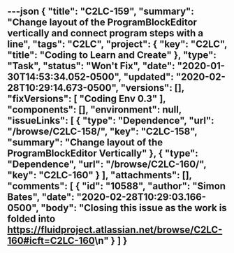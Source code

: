 ---json
{
  "title": "C2LC-159",
  "summary": "Change layout of the ProgramBlockEditor vertically and connect program steps with a line",
  "tags": "C2LC",
  "project": {
    "key": "C2LC",
    "title": "Coding to Learn and Create"
  },
  "type": "Task",
  "status": "Won't Fix",
  "date": "2020-01-30T14:53:34.052-0500",
  "updated": "2020-02-28T10:29:14.673-0500",
  "versions": [],
  "fixVersions": [
    "Coding Env 0.3"
  ],
  "components": [],
  "environment": null,
  "issueLinks": [
    {
      "type": "Dependence",
      "url": "/browse/C2LC-158/",
      "key": "C2LC-158",
      "summary": "Change layout of the ProgramBlockEditor Vertically"
    },
    {
      "type": "Dependence",
      "url": "/browse/C2LC-160/",
      "key": "C2LC-160"
    }
  ],
  "attachments": [],
  "comments": [
    {
      "id": "10588",
      "author": "Simon Bates",
      "date": "2020-02-28T10:29:03.166-0500",
      "body": "Closing this issue as the work is folded into <https://fluidproject.atlassian.net/browse/C2LC-160#icft=C2LC-160>\n"
    }
  ]
}
---

        